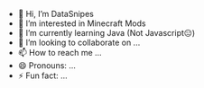 - 👋 Hi, I’m DataSnipes
- 👀 I’m interested in Minecraft Mods
- 🌱 I’m currently learning Java (Not Javascript😑)
- 💞️ I’m looking to collaborate on ...
- 📫 How to reach me ...
- 😄 Pronouns: ...
- ⚡ Fun fact: ...

<!---
DataSnipes/DataSnipes is a ✨ special ✨ repository because its `README.md` (this file) appears on your GitHub profile.
You can click the Preview link to take a look at your changes.
--->
